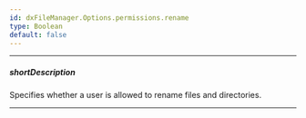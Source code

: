 ```yaml
---
id: dxFileManager.Options.permissions.rename
type: Boolean
default: false
---
```

---
##### shortDescription
Specifies whether a user is allowed to rename files and directories.

---
